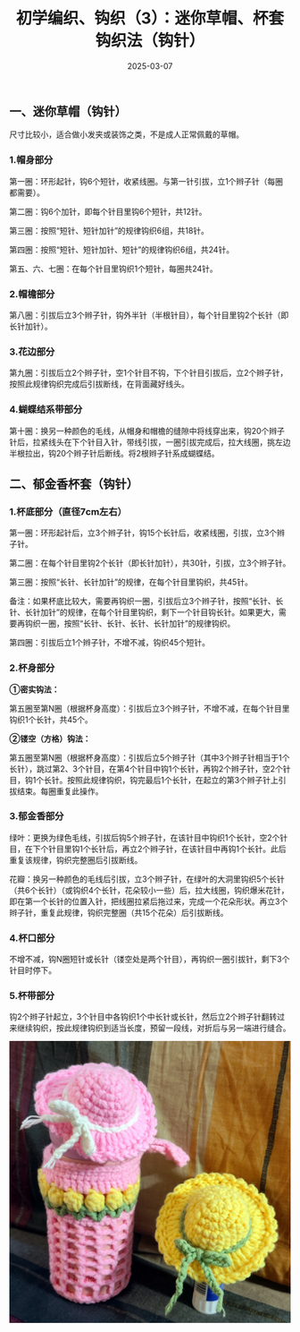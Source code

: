 ﻿---
title: "初学编织、钩织（3）：迷你草帽、杯套钩织法（钩针）"
date: 2025-03-07
categories: 
  - "parenting_learning"
tags: 
  - "编织"
  - "钩织"
---

## 一、迷你草帽（钩针）

尺寸比较小，适合做小发夹或装饰之类，不是成人正常佩戴的草帽。

### 1.帽身部分

第一圈：环形起针，钩6个短针，收紧线圈。与第一针引拔，立1个辫子针（每圈都需要）。

第二圈：钩6个加针，即每个针目里钩6个短针，共12针。

第三圈：按照“短针、短针加针”的规律钩织6组，共18针。

第四圈：按照“短针、短针加针、短针”的规律钩织6组，共24针。

第五、六、七圈：在每个针目里钩织1个短针，每圈共24针。

### 2.帽檐部分

第八圈：引拔后立3个辫子针，钩外半针（半根针目），每个针目里钩2个长针（即长针加针）。

### 3.花边部分

第九圈：引拔后立2个辫子针，空1个针目不钩，下个针目引拔后，立2个辫子针，按照此规律钩织完成后引拔断线，在背面藏好线头。

### 4.蝴蝶结系带部分

第十圈：换另一种颜色的毛线，从帽身和帽檐的缝隙中将线穿出来，钩20个辫子针后，拉紧线头在下个针目入针，带线引拔，一圈引拔完成后，拉大线圈，挑左边半根拉出，钩20个辫子针后断线。将2根辫子针系成蝴蝶结。

## 二、郁金香杯套（钩针）

### 1.杯底部分（直径7cm左右）

第一圈：环形起针后，立3个辫子针，钩15个长针后，收紧线圈，引拔，立3个辫子针。

第二圈：在每个针目里钩2个长针（即长针加针），共30针，引拔，立3个辫子针。

第三圈：按照“长针、长针加针”的规律，在每个针目里钩织，共45针。

备注：如果杯底比较大，需要再钩织一圈，引拔后立3个辫子针，按照“长针、长针、长针加针”的规律，在每个针目里钩织，剩下一个针目钩长针。如果更大，需要再钩织一圈，按照“长针、长针、长针、长针加针”的规律钩织。

第四圈：引拔后立1个辫子针，不增不减，钩织45个短针。

### 2.杯身部分

**①密实钩法：**

第五圈至第N圈（根据杯身高度）：引拔后立3个辫子针，不增不减，在每个针目里钩织1个长针，共45个。

**②镂空（方格）钩法：**

第五圈至第N圈（根据杯身高度）：引拔后立5个辫子针（其中3个辫子针相当于1个长针），跳过第2、3个针目，在第4个针目中钩1个长针，再钩2个辫子针，空2个针目，钩1个长针。按照此规律钩织，钩完最后1个长针，在起立的第3个辫子针上引拔结束。每圈重复此操作。

### 3.郁金香部分

绿叶：更换为绿色毛线，引拔后钩5个辫子针，在该针目中钩织1个长针，空2个针目，在下个针目里钩1个长针后，再立2个辫子针，在该针目中再钩1个长针。此后重复该规律，钩织完整圈后引拔断线。

花瓣：换另一种颜色的毛线后引拔，立3个辫子针，在绿叶的大洞里钩织5个长针（共6个长针）（或钩织4个长针，花朵较小一些）后，拉大线圈，钩织爆米花针，即在第一个长针的位置入针，把线圈拉紧后拖过来，完成一个花朵形状。再立3个辫子针，重复此规律，钩织完整圈（共15个花朵）后引拔断线。

### 4.杯口部分

不增不减，钩N圈短针或长针（镂空处是两个针目），再钩织一圈引拔针，剩下3个针目时停下。

### 5.杯带部分

钩2个辫子针起立，3个针目中各钩织1个中长针或长针，然后立2个辫子针翻转过来继续钩织，按此规律钩织到适当长度，预留一段线，对折后与另一端进行缝合。

![](/images/54398391243_008edb3222_k.jpg)
